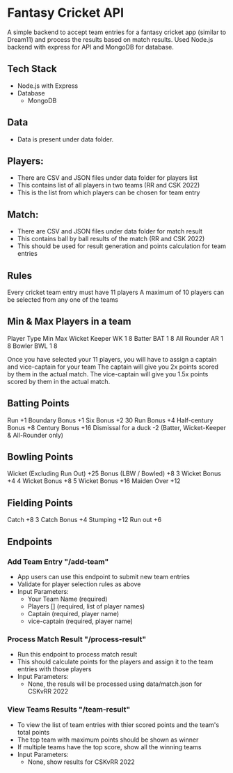# Fantasy Cricket API

A simple backend to accept team entries for a fantasy cricket app (similar to Dream11) and process the results based on match results. Used Node.js backend with express for API and MongoDB for database.

## Tech Stack

- Node.js with Express
- Database
  - MongoDB

## Data

- Data is present under data folder.

## Players:

- There are CSV and JSON files under data folder for players list
- This contains list of all players in two teams (RR and CSK 2022)
- This is the list from which players can be chosen for team entry

## Match:

- There are CSV and JSON files under data folder for match result
- This contains ball by ball results of the match (RR and CSK 2022)
- This should be used for result generation and points calculation for team entries

## Rules

Every cricket team entry must have 11 players
A maximum of 10 players can be selected from any one of the teams

## Min & Max Players in a team

Player Type Min Max
Wicket Keeper WK 1 8
Batter BAT 1 8
All Rounder AR 1 8
Bowler BWL 1 8

Once you have selected your 11 players, you will have to assign a captain and vice-captain for your team
The captain will give you 2x points scored by them in the actual match.
The vice-captain will give you 1.5x points scored by them in the actual match.

## Batting Points

Run +1
Boundary Bonus +1
Six Bonus +2
30 Run Bonus +4
Half-century Bonus +8
Century Bonus +16
Dismissal for a duck -2 (Batter, Wicket-Keeper & All-Rounder only)

## Bowling Points

Wicket (Excluding Run Out) +25
Bonus (LBW / Bowled) +8
3 Wicket Bonus +4
4 Wicket Bonus +8
5 Wicket Bonus +16
Maiden Over +12

## Fielding Points

Catch +8
3 Catch Bonus +4
Stumping +12
Run out +6

## Endpoints

### Add Team Entry "/add-team"

- App users can use this endpoint to submit new team entries
- Validate for player selection rules as above
- Input Parameters:
  - Your Team Name (required)
  - Players [] (required, list of player names)
  - Captain (required, player name)
  - vice-captain (required, player name)

### Process Match Result "/process-result"

- Run this endpoint to process match result
- This should calculate points for the players and assign it to the team entries with those players
- Input Parameters:
  - None, the resuls will be processed using data/match.json for CSKvRR 2022

### View Teams Results "/team-result"

- To view the list of team entries with thier scored points and the team's total points
- The top team with maximum points should be shown as winner
- If multiple teams have the top score, show all the winning teams
- Input Parameters:
  - None, show results for CSKvRR 2022
